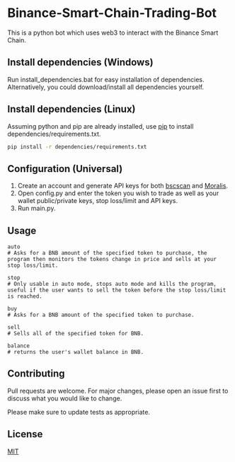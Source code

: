 # Binance-Smart-Chain-Trading-Bot

This is a python bot which uses web3 to interact with the Binance Smart Chain.



## Install dependencies (Windows)

Run install_dependencies.bat for easy installation of dependencies. Alternatively, you could download/install all dependencies yourself.



## Install dependencies (Linux)
Assuming python and pip are already installed, use [pip](https://pip.pypa.io/en/stable/) to install dependencies/requirements.txt.

```bash
pip install -r dependencies/requirements.txt
```

## Configuration (Universal)
1. Create an account and generate API keys for both [bscscan](https://bscscan.com/) and [Moralis](https://moralis.io/).
2. Open config.py and enter the token you wish to trade as well as your wallet public/private keys, stop loss/limit and API keys.
3. Run main.py.

## Usage

```basg
auto
# Asks for a BNB amount of the specified token to purchase, the program then monitors the tokens change in price and sells at your stop loss/limit.

stop
# Only usable in auto mode, stops auto mode and kills the program, useful if the user wants to sell the token before the stop loss/limit is reached.

buy
# Asks for a BNB amount of the specified token to purchase.

sell
# Sells all of the specified token for BNB.

balance
# returns the user's wallet balance in BNB.

```

## Contributing
Pull requests are welcome. For major changes, please open an issue first to discuss what you would like to change.

Please make sure to update tests as appropriate.

## License
[MIT](https://choosealicense.com/licenses/mit/)
